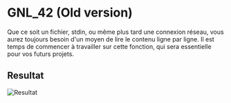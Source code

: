 # GNL_42 (Old version)

Que ce soit un fichier, stdin, ou même plus tard une connexion réseau, vous aurez toujours besoin d'un moyen de lire le contenu ligne par ligne. Il est temps de commencer à travailler sur cette fonction, qui sera essentielle pour vos futurs projets.

## Resultat

![Resultat](https://user-images.githubusercontent.com/6265441/144424928-7a30dc15-a4c7-41d1-b151-b812f35cd088.png)
